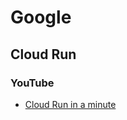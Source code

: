 # Google

## Cloud Run

### YouTube

* [Cloud Run in a minute](https://www.youtube.com/watch?v=AL2rAmWFZjM)
